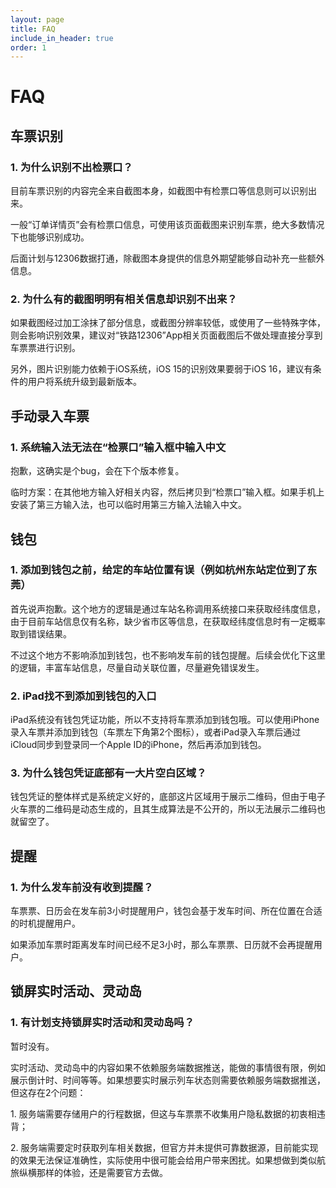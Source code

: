```yaml
---
layout: page
title: FAQ
include_in_header: true
order: 1
---
```


# FAQ

## 车票识别

### 1. 为什么识别不出检票口？

目前车票识别的内容完全来自截图本身，如截图中有检票口等信息则可以识别出来。

一般“订单详情页”会有检票口信息，可使用该页面截图来识别车票，绝大多数情况下也能够识别成功。

后面计划与12306数据打通，除截图本身提供的信息外期望能够自动补充一些额外信息。

### 2. 为什么有的截图明明有相关信息却识别不出来？

如果截图经过加工涂抹了部分信息，或截图分辨率较低，或使用了一些特殊字体，则会影响识别效果，建议对“铁路12306”App相关页面截图后不做处理直接分享到车票票进行识别。

另外，图片识别能力依赖于iOS系统，iOS 15的识别效果要弱于iOS 16，建议有条件的用户将系统升级到最新版本。

## 手动录入车票

### 1. 系统输入法无法在“检票口”输入框中输入中文

抱歉，这确实是个bug，会在下个版本修复。

临时方案：在其他地方输入好相关内容，然后拷贝到“检票口”输入框。如果手机上安装了第三方输入法，也可以临时用第三方输入法输入中文。

## 钱包

### 1. 添加到钱包之前，给定的车站位置有误（例如杭州东站定位到了东莞）

首先说声抱歉。这个地方的逻辑是通过车站名称调用系统接口来获取经纬度信息，由于目前车站信息仅有名称，缺少省市区等信息，在获取经纬度信息时有一定概率取到错误结果。

不过这个地方不影响添加到钱包，也不影响发车前的钱包提醒。后续会优化下这里的逻辑，丰富车站信息，尽量自动关联位置，尽量避免错误发生。

### 2. iPad找不到添加到钱包的入口

iPad系统没有钱包凭证功能，所以不支持将车票添加到钱包哦。可以使用iPhone录入车票并添加到钱包（车票左下角第2个图标），或者iPad录入车票后通过iCloud同步到登录同一个Apple ID的iPhone，然后再添加到钱包。

### 3. 为什么钱包凭证底部有一大片空白区域？

钱包凭证的整体样式是系统定义好的，底部这片区域用于展示二维码，但由于电子火车票的二维码是动态生成的，且其生成算法是不公开的，所以无法展示二维码也就留空了。

## 提醒

### 1. 为什么发车前没有收到提醒？

车票票、日历会在发车前3小时提醒用户，钱包会基于发车时间、所在位置在合适的时机提醒用户。

如果添加车票时距离发车时间已经不足3小时，那么车票票、日历就不会再提醒用户。

## 锁屏实时活动、灵动岛

### 1. 有计划支持锁屏实时活动和灵动岛吗？

暂时没有。

实时活动、灵动岛中的内容如果不依赖服务端数据推送，能做的事情很有限，例如展示倒计时、时间等等。如果想要实时展示列车状态则需要依赖服务端数据推送，但这存在2个问题：

1\. 服务端需要存储用户的行程数据，但这与车票票不收集用户隐私数据的初衷相违背；

2\. 服务端需要定时获取列车相关数据，但官方并未提供可靠数据源，目前能实现的效果无法保证准确性，实际使用中很可能会给用户带来困扰。如果想做到类似航旅纵横那样的体验，还是需要官方去做。
